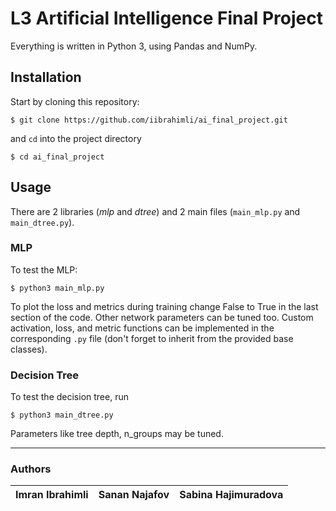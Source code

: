# L3 Artificial Intelligence Final Project

Everything is written in Python 3, using Pandas and NumPy.

## Installation

Start by cloning this repository:
```
$ git clone https://github.com/iibrahimli/ai_final_project.git
```
and `cd` into the project directory
```
$ cd ai_final_project
```

## Usage

There are 2 libraries (*mlp* and *dtree*) and 2 main files (`main_mlp.py` and `main_dtree.py`).

### MLP

To test the MLP:
```
$ python3 main_mlp.py
```
To plot the loss and metrics during training change False to True in the last section of the code. Other network parameters can be tuned too. Custom activation, loss, and metric functions can be implemented in the corresponding `.py` file (don't forget to inherit from the provided base classes).

### Decision Tree

To test the decision tree, run
```
$ python3 main_dtree.py
```

Parameters like tree depth, n_groups may be tuned.

---

### Authors
| Imran Ibrahimli | Sanan Najafov | Sabina Hajimuradova |
|:-:|:-:|:-:|